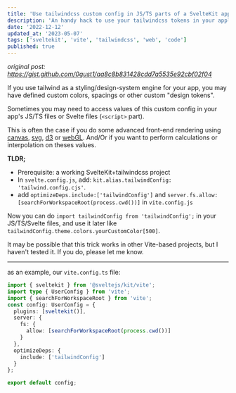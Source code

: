 ```yaml
---
title: 'Use tailwindcss custom config in JS/TS parts of a SvelteKit app'
description: 'An handy hack to use your tailwindcss tokens in your applicative code'
date: '2022-12-12'
updated_at: '2023-05-07'
tags: ['sveltekit', 'vite', 'tailwindcss', 'web', 'code']
published: true
---
```


_original post: https://gist.github.com/0gust1/aa8c8b831428cdd7a5535e92cbf02f04_

If you use tailwind as a styling/design-system engine for your app, you may have defined custom colors, spacings or other custom "design tokens".

Sometimes you may need to access values of this custom config in your app's JS/TS files or Svelte files (`<script>` part).

This is often the case if you do some advanced front-end rendering using [canvas](https://developer.mozilla.org/en-US/docs/Web/HTML/Element/canvas), [svg](https://developer.mozilla.org/en-US/docs/Web/SVG), [d3](https://d3js.org/) or [webGL](https://developer.mozilla.org/en-US/docs/Web/API/WebGL_API). And/Or if you want to perform calculations or interpolation on theses values.

**TLDR;**

- Prerequisite: a working SvelteKit+tailwindcss project
- In `svelte.config.js`, add: `kit.alias.tailwindConfig: 'tailwind.config.cjs'`.
- add `optimizeDeps.include:['tailwindConfig']` and `server.fs.allow:[searchForWorkspaceRoot(process.cwd())]` in `vite.config.js`

Now you can do `import tailwindConfig from 'tailwindConfig';` in your JS/TS/Svelte files, and use it later like `tailwindConfig.theme.colors.yourCustomColor[500]`.

It may be possible that this trick works in other Vite-based projects, but I haven't tested it. If you do, please let me know.

---

as an example, our `vite.config.ts` file:

```typescript
import { sveltekit } from '@sveltejs/kit/vite';
import type { UserConfig } from 'vite';
import { searchForWorkspaceRoot } from 'vite';
const config: UserConfig = {
  plugins: [sveltekit()],
  server: {
    fs: {
      allow: [searchForWorkspaceRoot(process.cwd())]
    }
  },
  optimizeDeps: {
    include: ['tailwindConfig']
  }
};

export default config;
```
